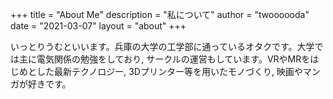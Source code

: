 +++
title = "About Me"
description = "私について"
author = "twoooooda"
date = "2021-03-07"
layout = "about"
+++


いっとりうむといいます。兵庫の大学の工学部に通っているオタクです。大学では主に電気関係の勉強をしており, サークルの運営もしています。VRやMRをはじめとした最新テクノロジー, 3Dプリンター等を用いたモノづくり, 映画やマンガが好きです。